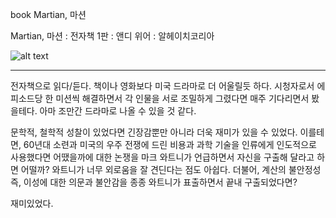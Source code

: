 book
Martian, 마션


Martian, 마션
:   전자책 1판
:   앤디 위어
:   알헤이치코리아

![alt text](https://t1.search.daumcdn.net/thumb/R110x160/?fname=http%3A%2F%2Ft1.daumcdn.net%2Fbook%2FKOR9788925556789%3Fmoddttm=20151122062754 "마션")

---

전자책으로 읽다/듣다. 책이나 영화보다 미국 드라마로 더 어울릴듯 하다. 시청자로서 에피소드당 한 미션씩 해결하면서 각 인물을 서로 조밀하게 그렸다면 매주 기다리면서 봤을테다. 아마 조만간 드라마로 나올 수 있을 것 같다.

문학적, 철학적 성찰이 있었다면 긴장감뿐만 아니라 더욱 재미가 있을 수 있었다. 이를테면, 60년대 소련과 미국의 우주 전쟁에 드린 비용과 과학 기술을 인류에게 인도적으로 사용했다면 어땠을까에 대한 논쟁을 마크 와트니가 언급하면서 자신을 구출해 달라고 하면 어떨까? 와트니가 너무 외로움을 잘 견딘다는 점도 아쉽다. 더불어, 계산의 불안정성 즉, 이성에 대한 의문과 불안감을 종종 와트니가 표출하면서 끝내 구출되었다면?

재미있었다.

